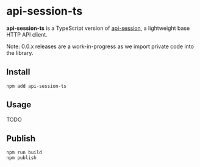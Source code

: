 # api-session-ts

**api-session-ts** is a TypeScript version of [api-session](https://github.com/Bixoto/api-session), a lightweight base HTTP API client.

Note: 0.0.x releases are a work-in-progress as we import private code into the library.

## Install

    npm add api-session-ts

## Usage

TODO

## Publish

    npm run build
    npm publish

